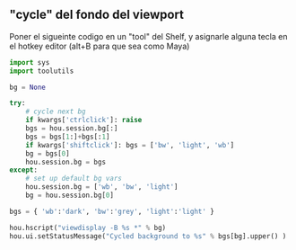
## "cycle" del fondo del viewport    
Poner el sigueinte codigo en un "tool" del Shelf, y asignarle alguna tecla en el hotkey editor (alt+B para que sea como Maya)   

```python
import sys
import toolutils

bg = None

try:
    # cycle next bg
    if kwargs['ctrlclick']: raise
    bgs = hou.session.bg[:]
    bgs = bgs[1:]+bgs[:1]
    if kwargs['shiftclick']: bgs = ['bw', 'light', 'wb']
    bg = bgs[0]
    hou.session.bg = bgs
except:
    # set up default bg vars
    hou.session.bg = ['wb', 'bw', 'light']
    bg = hou.session.bg[0]

bgs = { 'wb':'dark', 'bw':'grey', 'light':'light' }

hou.hscript("viewdisplay -B %s *" % bg)
hou.ui.setStatusMessage("Cycled background to %s" % bgs[bg].upper() )
```

